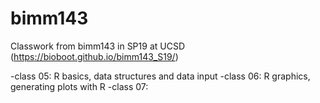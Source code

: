 # bimm143

Classwork from bimm143 in SP19 at UCSD (https://bioboot.github.io/bimm143_S19/)

-class 05: R basics, data structures and data input
-class 06: R graphics, generating plots with R
-class 07: 
